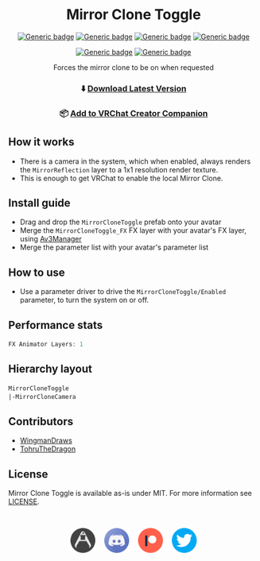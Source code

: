 <div align="center">
    
# Mirror Clone Toggle

[![Generic badge](https://img.shields.io/github/downloads/VRLabs/Weapon-Slash/total?label=Downloads)](https://github.com/VRLabs/Weapon-Slash/releases/latest)
[![Generic badge](https://img.shields.io/badge/License-MIT-informational.svg)](https://github.com/VRLabs/Weapon-Slash/blob/main/LICENSE)
[![Generic badge](https://img.shields.io/badge/Unity-2022.3.22f1-lightblue?logo=Unity)](https://unity.com/releases/editor/whats-new/2022.3.22)
[![Generic badge](https://img.shields.io/badge/SDK-AvatarSDK3-lightblue.svg)](https://vrchat.com/home/download)

[![Generic badge](https://img.shields.io/discord/706913824607043605?color=%237289da&label=DISCORD&logo=Discord&style=for-the-badge)](https://discord.vrlabs.dev/)
[![Generic badge](https://img.shields.io/endpoint.svg?url=https%3A%2F%2Fshieldsio-patreon.vercel.app%2Fapi%3Fusername%3Dvrlabs%26type%3Dpatrons&style=for-the-badge)](https://patreon.vrlabs.dev/)
    
</b> Forces the mirror clone to be on when requested<br>

### ⬇️ [Download Latest Version](https://github.com/VRLabs/MirrorCloneToggle/releases/latest)

### 📦 [Add to VRChat Creator Companion](https://vrlabs.dev/packages?package=dev.vrlabs.mirror-clone-toggle)
</div>

## How it works

* There is a camera in the system, which when enabled, always renders the `MirrorReflection` layer to a 1x1 resolution render texture.
* This is enough to get VRChat to enable the local Mirror Clone.

## Install guide

* Drag and drop the `MirrorCloneToggle` prefab onto your avatar
* Merge the `MirrorCloneToggle_FX` FX layer with your avatar's FX layer, using [Av3Manager](https://github.com/VRLabs/Avatars-3.0-Manager)
* Merge the parameter list with your avatar's parameter list

## How to use

* Use a parameter driver to drive the `MirrorCloneToggle/Enabled` parameter, to turn the system on or off.

## Performance stats

```c++
FX Animator Layers: 1
```

## Hierarchy layout

```html
MirrorCloneToggle
|-MirrorCloneCamera
```

## Contributors

* [WingmanDraws](https://github.com/WingmanDraws)</li>
* [TohruTheDragon](https://github.com/fkrisi11)</li>

## License

Mirror Clone Toggle is available as-is under MIT. For more information see [LICENSE](https://github.com/VRLabs/Weapon-Slash/blob/main/LICENSE).

​

<div align="center">

[<img src="https://github.com/VRLabs/Resources/raw/main/Icons/VRLabs.png" width="50" height="50">](https://vrlabs.dev "VRLabs")
<img src="https://github.com/VRLabs/Resources/raw/main/Icons/Empty.png" width="10">
[<img src="https://github.com/VRLabs/Resources/raw/main/Icons/Discord.png" width="50" height="50">](https://discord.vrlabs.dev/ "VRLabs")
<img src="https://github.com/VRLabs/Resources/raw/main/Icons/Empty.png" width="10">
[<img src="https://github.com/VRLabs/Resources/raw/main/Icons/Patreon.png" width="50" height="50">](https://patreon.vrlabs.dev/ "VRLabs")
<img src="https://github.com/VRLabs/Resources/raw/main/Icons/Empty.png" width="10">
[<img src="https://github.com/VRLabs/Resources/raw/main/Icons/Twitter.png" width="50" height="50">](https://twitter.com/vrlabsdev "VRLabs")

</div>
